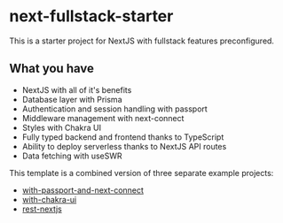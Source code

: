 # next-fullstack-starter

This is a starter project for NextJS with fullstack features preconfigured.

## What you have

- NextJS with all of it's benefits
- Database layer with Prisma
- Authentication and session handling with passport
- Middleware management with next-connect
- Styles with Chakra UI
- Fully typed backend and frontend thanks to TypeScript
- Ability to deploy serverless thanks to NextJS API routes
- Data fetching with useSWR

This template is a combined version of three separate example projects:

- [with-passport-and-next-connect](https://github.com/vercel/next.js/tree/canary/examples/with-passport-and-next-connect)
- [with-chakra-ui](https://github.com/vercel/next.js/tree/canary/examples/with-chakra-ui)
- [rest-nextjs](https://github.com/prisma/prisma-examples/tree/master/typescript/rest-nextjs)
